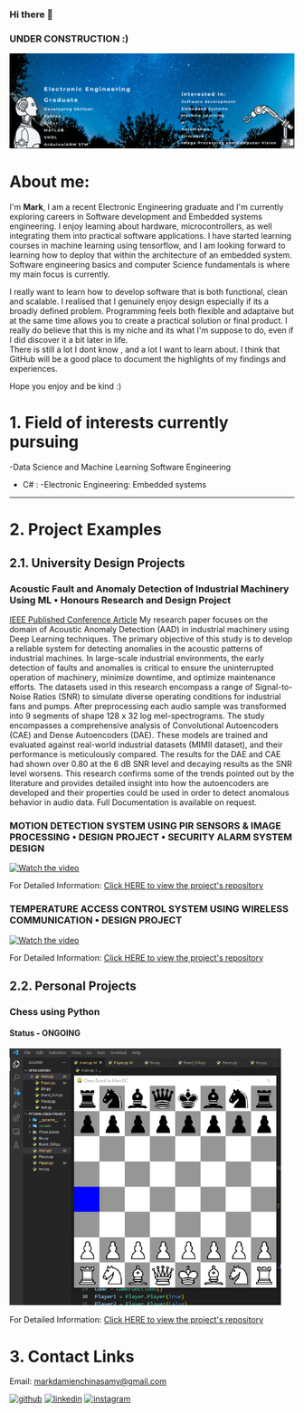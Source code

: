 ### Hi there 👋
### UNDER CONSTRUCTION :)
<img src = "https://github.com/MarkDC95/MarkDC95/blob/main/p2.gif" float="centre" width="1080" />
<p  float= "centre">
  
# About me: 
I'm **Mark**, I am a recent Electronic Engineering graduate and I'm  currently exploring careers in Software development 
and Embedded systems engineering. I enjoy learning about hardware, microcontrollers, as well integrating them into practical software
applications. I have started learning courses in machine learning using tensorflow, and I am looking forward to learning how to deploy
that within the architecture of an embedded system. Software engineering basics and computer Science fundamentals is where my main focus is currently.
  
I really want to learn how to develop software that is both functional, clean and scalable. I realised that I genuinely enjoy design especially 
if its a broadly defined problem. Programming feels both flexible and adaptaive but at the same time allows you to create a practical solution
or final product. I really do believe that this is my niche and its what I'm suppose to do, even if I did discover it a bit later in life.  
There is still a lot I dont know , and a lot I want to learn about. I think that GitHub will be a good place to document the highlights 
of my findings and experiences.

Hope you enjoy and be kind :)
<p/>

# 1. Field of interests currently pursuing 
-Data Science and Machine Learning
Software Engineering
- C# :
-Electronic Engineering: Embedded systems


_________________________
# 2. Project Examples

## 2.1. University Design Projects

### Acoustic Fault and Anomaly Detection  of Industrial Machinery Using ML • Honours Research and Design Project
[IEEE Published Conference Article](https://ieeexplore.ieee.org/document/10445053)
My research paper focuses on the domain of Acoustic Anomaly Detection (AAD) in industrial machinery using Deep Learning techniques. The primary objective of this study is to develop a reliable system for detecting anomalies in the acoustic patterns of industrial machines. In large-scale industrial environments, the early detection of faults and anomalies is critical to ensure the uninterrupted operation of machinery, minimize downtime, and optimize maintenance efforts. The datasets used in this research encompass a range of Signal-to-Noise Ratios (SNR) to simulate diverse operating conditions for industrial fans and pumps. After preprocessing each audio sample was transformed into 9 segments of shape 128 x 32 log mel-spectrograms. The study encompasses a comprehensive analysis of Convolutional Autoencoders (CAE) and Dense Autoencoders (DAE). These models are trained and evaluated against real-world industrial datasets (MIMII dataset), and their performance is meticulously compared. The results for the DAE and CAE had shown over 0.80 at the 6 dB SNR level and decaying results as the SNR level worsens. This research confirms some of the trends pointed out by the literature and provides detailed insight into how the autoencoders are developed and their properties could be used in order to detect anomalous behavior in audio data.
Full Documentation is available on request.

### MOTION DETECTION SYSTEM USING PIR SENSORS & IMAGE PROCESSING • DESIGN PROJECT • SECURITY ALARM SYSTEM DESIGN
  
[![Watch the video](https://img.youtube.com/vi/dwKnSbiTHOY/0.jpg)](https://www.youtube.com/embed/dwKnSbiTHOY)

For Detailed Information:
[Click HERE to view the project's repository](https://github.com/MarkDC95/Design-3B-GUI-motion-detection-Alarm-system-using-Image-Processing-and-PIR-Sensors/blob/main/README.md)

### TEMPERATURE ACCESS CONTROL SYSTEM USING WIRELESS COMMUNICATION • DESIGN PROJECT 
  
[![Watch the video](https://img.youtube.com/vi/kYRVERmXKSE/0.jpg)](https://www.youtube.com/embed/kYRVERmXKSE) 

For Detailed Information:
[Click HERE to view the project's repository](https://github.com/MarkDC95/Design-3A-Temperature-based-Access-Control-project-/blob/main/README.md)

## 2.2. Personal Projects

### Chess using Python 
#### Status - ONGOING

<img src = "chess progress pic.png" float="centre" width="480" />

For Detailed Information:
[Click HERE to view the project's repository](https://github.com/MarkDC95/Chessgame)
# 3. Contact Links 
Email: markdamienchinasamy@gmail.com

[<img src='https://cdn.jsdelivr.net/npm/simple-icons@3.0.1/icons/github.svg' alt='github' height='40'>](https://github.com/MarkDC95/)  [<img src='https://cdn.jsdelivr.net/npm/simple-icons@3.0.1/icons/linkedin.svg' alt='linkedin' height='40'>](https://www.linkedin.com/in/markdamienchinnasamy1995/) [<img src='https://cdn.jsdelivr.net/npm/simple-icons@3.0.1/icons/instagram.svg' alt='instagram' height='40'>](https://www.instagram.com/markdc95/?hl=en)  
